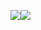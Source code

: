<p style="display: flex; align-items: center;">
      <a href="https://github.com/yichen9247">
        <img src="https://github-readme-stats.vercel.app/api?username=yichen9247&show_icons=true&theme=transparent&title_color=65b587&icon_color=7dc09a&border_color=7dc09a" />
      </a>
      <a href="https://github.com/yichen9247">
        <img align="center" src="https://github-readme-stats.vercel.app/api/top-langs/?username=yichen9247&layout=compact&theme=default&hide_border=true" />
      </a>
</p>
